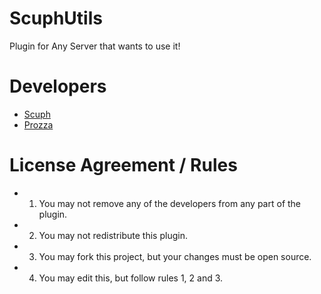 # ScuphUtils
Plugin for Any Server that wants to use it!


# Developers

- [Scuph](http://github.com/Scuph)
- [Prozza](http://github.com/JeromSar)



# License Agreement / Rules

- 1. You may not remove any of the developers from any part of the plugin.
- 2. You may not redistribute this plugin.
- 3. You may fork this project, but your changes must be open source.
- 4. You may edit this, but follow rules 1, 2 and 3.

 

